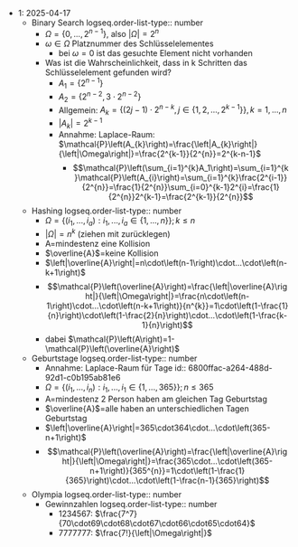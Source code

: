 - 1: 2025-04-17
	- Binary Search
	  logseq.order-list-type:: number
		- $\Omega=\left\lbrace0,...,2^{n-1}\right\rbrace$, also $\left|\Omega\right|=2^{n}$
		- $\omega\in\Omega$ Platznummer des Schlüsselelementes
			- bei $\omega=0$ ist das gesuchte Element nicht vorhanden
		- Was ist die Wahrscheinlichkeit, dass in k Schritten das Schlüsselelement gefunden wird?
			- $A_1=\left\lbrace2^{n-1}\right\rbrace$
			- $A_2=\left\lbrace2^{n-2},3\cdot2^{n-2}\right\rbrace$
			- Allgemein: $A_{k}=\left\lbrace\left(2j-1\right)\cdot2^{n-k},j\in\left\lbrace1,2,...,2^{k-1}\right\rbrace\right\rbrace,k=1,...,n$
			- $\left|A_{k}\right|=2^{k-1}$
			- Annahme: Laplace-Raum: $\mathcal{P}\left(A_{k}\right)=\frac{\left|A_{k}\right|}{\left|\Omega\right|}=\frac{2^{k-1}}{2^{n}}=2^{k-n-1}$
				- $$\mathcal{P}\left(\sum_{i=1}^{k}A_1\right)=\sum_{i=1}^{k}\mathcal{P}\left(A_{i}\right)=\sum_{i=1}^{k}\frac{2^{i-1}}{2^{n}}=\frac{1}{2^{n}}\sum_{i=0}^{k-1}2^{i}=\frac{1}{2^{n}}2^{k-1}=\frac{2^{k-1}}{2^{n}}$$
	- Hashing
	  logseq.order-list-type:: number
		- $\Omega=\left\lbrace\left(i_1,...,i_{a}\right):i_1,...,i_{a}\in\left\lbrace1,...,n\right\rbrace\right\rbrace;k\leq n$
		- $\left|\Omega\right|=n^{k}$ (ziehen mit zurücklegen)
		- A=mindestenz eine Kollision
		- $\overline{A}$=keine Kollision
		- $\left|\overline{A}\right|=n\cdot\left(n-1\right)\cdot...\cdot\left(n-k+1\right)$
		- $$\mathcal{P}\left(\overline{A}\right)=\frac{\left|\overline{A}\right|}{\left|\Omega\right|}=\frac{n\cdot\left(n-1\right)\cdot...\cdot\left(n-k+1\right)}{n^{k}}=1\cdot\left(1-\frac{1}{n}\right)\cdot\left(1-\frac{2}{n}\right)\cdot...\cdot\left(1-\frac{k-1}{n}\right)$$
		- dabei $\mathcal{P}\left(A\right)=1-\mathcal{P}\left(\overline{A}\right)$
	- Geburtstage
	  logseq.order-list-type:: number
		- Annahme: Laplace-Raum für Tage
		  id:: 6800ffac-a264-488d-92d1-c0b195ab81e6
		- $\Omega=\left\lbrace\left(i_1,...,i_{n}\right):i_1,...,i_1\in\left\lbrace1,...,365\right\rbrace\right\rbrace;n\leq365$
		- A=mindestenz 2 Person haben am gleichen Tag Geburtstag
		- $\overline{A}$=alle haben an unterschiedlichen Tagen Geburtstag
		- $\left|\overline{A}\right|=365\cdot364\cdot...\cdot\left(365-n+1\right)$
		- $$\mathcal{P}\left(\overline{A}\right)=\frac{\left|\overline{A}\right|}{\left|\Omega\right|}=\frac{365\cdot...\cdot\left(365-n+1\right)}{365^{n}}=1\cdot\left(1-\frac{1}{365}\right)\cdot...\cdot\left(1-\frac{n-1}{365}\right)$$
	- Olympia
	  logseq.order-list-type:: number
		- Gewinnzahlen
		  logseq.order-list-type:: number
			- 1234567: $\frac{7^7}{70\cdot69\cdot68\cdot67\cdot66\cdot65\cdot64}$
			- 7777777: $\frac{7!}{\left|\Omega\right|}$